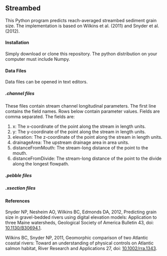 ## Streambed

This Python program predicts reach-averaged streambed sediment grain size. The implementation is based on Wilkins et al. (2011) and Snyder et al. (2012).

#### Installation

Simply download or clone this repository. The python distribution on your computer must include Numpy. 

#### Data Files

Data files can be opened in text editors.

##### .channel files

These files contain stream channel longitudinal parameters. The first line contains the field names. Rows below contain parameter values. Fields are comma separated. The fields are:

1.	x: The x-coordinate of the point along the stream in length units.
2.	y: The y-coordinate of the point along the stream in length units.
3.	elevation: The z-coordinate of the point along the stream in length units.
4.	drainageArea: The upstream drainage area in area units.
5.	distanceFromMouth: The stream-long distance of the point to the mouth.
6.	distanceFromDivide: The stream-long distance of the point to the divide along the longest flowpath.

##### .pebble files

##### .xsection files


#### References

Snyder NP, Nesheim AO, Wilkins BC, Edmonds DA, 2012, Predicting grain size in gravel-bedded rivers using digital elevation models: Application to three Maine watersheds, Geological Society of America Bulletin 43, doi: [10.1130/B30694.1](http://doi.org/10.1130/B30694.1).

Wilkins BC, Snyder NP, 2011, Geomorphic comparison of two Atlantic coastal rivers: Toward an understanding of physical controls on Atlantic salmon habitat, River Research and Applications 27, doi: [10.1002/rra.1343](http://doi.org/10.1002/rra.1343).

